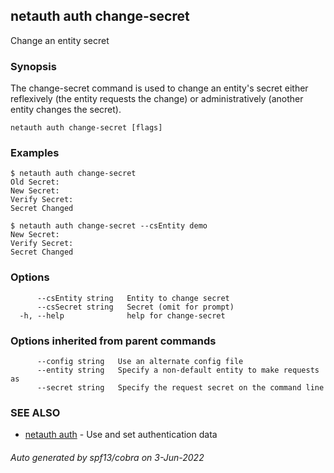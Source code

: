 ## netauth auth change-secret

Change an entity secret

### Synopsis


The change-secret command is used to change an entity's secret either
reflexively (the entity requests the change) or administratively
(another entity changes the secret).

```
netauth auth change-secret [flags]
```

### Examples

```
$ netauth auth change-secret
Old Secret:
New Secret:
Verify Secret:
Secret Changed

$ netauth auth change-secret --csEntity demo
New Secret:
Verify Secret:
Secret Changed
```

### Options

```
      --csEntity string   Entity to change secret
      --csSecret string   Secret (omit for prompt)
  -h, --help              help for change-secret
```

### Options inherited from parent commands

```
      --config string   Use an alternate config file
      --entity string   Specify a non-default entity to make requests as
      --secret string   Specify the request secret on the command line
```

### SEE ALSO

* [netauth auth](netauth_auth.md)	 - Use and set authentication data

###### Auto generated by spf13/cobra on 3-Jun-2022

